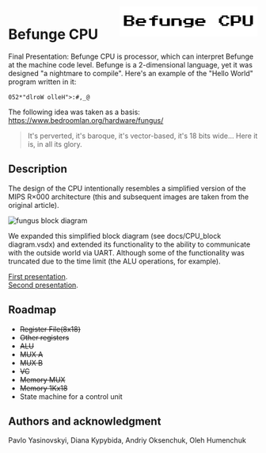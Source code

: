 ﻿<img align="right" src="images/befunge_cpu.png"/>

# Befunge CPU

Final Presentation:[](https://docs.google.com/presentation/d/1pbjpH5fVG8pJlD72wulHJ-D56113g_8V_So1CMj0kX0/edit#slide=id.gdfad28dc79_1_168)
Befunge CPU is processor, which can interpret Befunge at the machine code level. Befunge is a 2-dimensional language, yet it was designed "a nightmare 
to compile". Here's an example of the "Hello World" program written in it:

```
052*"dlroW olleH">:#,_@
```

The following idea was taken as a basis: https://www.bedroomlan.org/hardware/fungus/

> It's perverted, it's baroque, it's vector-based, it's 18 bits wide... Here it is, in all its glory.

## Description

The design of the CPU intentionally resembles a simplified version of the MIPS R×000 architecture (this and subsequent images are taken from the 
original article).

![fungus block diagram](https://www.bedroomlan.org/hardware/fungus/d/figure/default/1920w/fungus-block-diagram.png)

We expanded this simplified block diagram (see docs/CPU_block diagram.vsdx) and extended its functionality to the ability to 
communicate with the outside world via UART. Although some of the functionality was truncated due to the time limit (the ALU operations, for example).

[First presentation](https://docs.google.com/presentation/d/1fmOQRMMFil1ZESH2bRg40HTYU4H_mSZeBrUqtN1Gc4g/edit?usp=sharing).</br>
[Second presentation](https://docs.google.com/presentation/d/1zNu8uXSY3uFxFTMYpfJK2zGMwWUqqrF3dppOvs8dN0E/edit?usp=sharing).

## Roadmap

* ~~Register File(8x18)~~
* ~~Other registers~~
* ~~ALU~~
* ~~MUX A~~
* ~~MUX B~~
* ~~VC~~
* ~~Memory MUX~~
* ~~Memory 1Kx18~~
* State machine for a control unit

## Authors and acknowledgment

Pavlo Yasinovskyi, Diana Kypybida, Andriy Oksenchuk, Oleh Humenchuk
